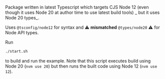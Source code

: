 Package written in latest Typescript which targets CJS Node 12 (even though it uses Node 20 at author time to use latest build tools) _ but it uses Node 20 types_.

Uses `@tsconfig/node12` for syntax and :warning: **mismatched** `@types/node20` :warning: for Node API types.

Run

```sh
./start.sh
```

to build and run the example. Note that this script executes build using Node 20 (`nvm use 20`) but then runs the built code using Node 12 (`nvm use 12`).
